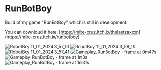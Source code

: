 # RunBotBoy

Build of my game "RunBotBoy" which is still in development.

You can downloud it here: [https://mike-cruz.itch.io/thelastzaxxon](https://mike-cruz.itch.io/runbotboy)

![RobotBoy 11_01_2024 3_57_10](https://github.com/xMikeCruz/RunBotBoy/assets/129050131/c92ed1e6-6a8c-4033-ae65-c9458c9e9562)
![RobotBoy 11_01_2024 3_58_18](https://github.com/xMikeCruz/RunBotBoy/assets/129050131/85ebf3f7-da7a-4caf-a571-2132e0cbf3be)
![RobotBoy 11_01_2024 3_57_41](https://github.com/xMikeCruz/RunBotBoy/assets/129050131/620bd26b-1bec-4880-9884-c9779565df80)
![Gameplay_RunBotBoy - frame at 0m47s](https://github.com/xMikeCruz/RunBotBoy/assets/129050131/21e0fc67-6ed1-4f12-8731-221fae703aee)
![Gameplay_RunBotBoy - frame at 1m3s](https://github.com/xMikeCruz/RunBotBoy/assets/129050131/f7b47d91-005f-4f1f-a0be-8cd59db0cdb2)
![Gameplay_RunBotBoy - frame at 1m31s](https://github.com/xMikeCruz/RunBotBoy/assets/129050131/467e7760-d519-431b-8eaa-378e3c8920b6)
